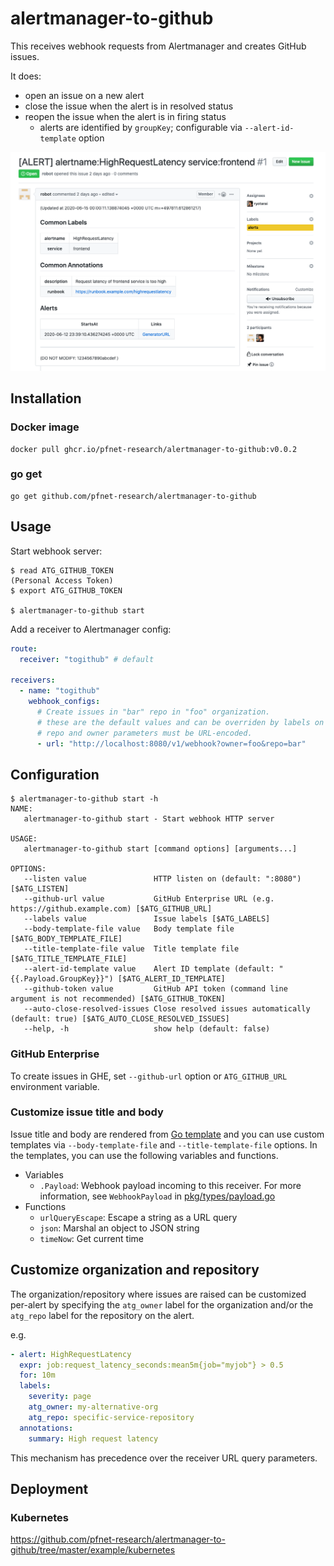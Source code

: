# alertmanager-to-github

This receives webhook requests from Alertmanager and creates GitHub issues.

It does:

- open an issue on a new alert
- close the issue when the alert is in resolved status
- reopen the issue when the alert is in firing status
  - alerts are identified by `groupKey`; configurable via `--alert-id-template` option

<kbd>![screen shot](doc/screenshot.png)</kbd>

## Installation

### Docker image

```shell
docker pull ghcr.io/pfnet-research/alertmanager-to-github:v0.0.2
```

### go get

```shell
go get github.com/pfnet-research/alertmanager-to-github
```

## Usage

Start webhook server:

```shell
$ read ATG_GITHUB_TOKEN
(Personal Access Token)
$ export ATG_GITHUB_TOKEN

$ alertmanager-to-github start
```

Add a receiver to Alertmanager config:

```yaml
route:
  receiver: "togithub" # default

receivers:
  - name: "togithub"
    webhook_configs:
      # Create issues in "bar" repo in "foo" organization.
      # these are the default values and can be overriden by labels on the alert
      # repo and owner parameters must be URL-encoded.
      - url: "http://localhost:8080/v1/webhook?owner=foo&repo=bar"
```

## Configuration

```shell
$ alertmanager-to-github start -h
NAME:
   alertmanager-to-github start - Start webhook HTTP server

USAGE:
   alertmanager-to-github start [command options] [arguments...]

OPTIONS:
   --listen value               HTTP listen on (default: ":8080") [$ATG_LISTEN]
   --github-url value           GitHub Enterprise URL (e.g. https://github.example.com) [$ATG_GITHUB_URL]
   --labels value               Issue labels [$ATG_LABELS]
   --body-template-file value   Body template file [$ATG_BODY_TEMPLATE_FILE]
   --title-template-file value  Title template file [$ATG_TITLE_TEMPLATE_FILE]
   --alert-id-template value    Alert ID template (default: "{{.Payload.GroupKey}}") [$ATG_ALERT_ID_TEMPLATE]
   --github-token value         GitHub API token (command line argument is not recommended) [$ATG_GITHUB_TOKEN]
   --auto-close-resolved-issues Close resolved issues automatically (default: true) [$ATG_AUTO_CLOSE_RESOLVED_ISSUES]
   --help, -h                   show help (default: false)
```

### GitHub Enterprise

To create issues in GHE, set `--github-url` option or `ATG_GITHUB_URL` environment variable.

### Customize issue title and body

Issue title and body are rendered from [Go template](https://golang.org/pkg/text/template/) and you can use custom templates via `--body-template-file` and `--title-template-file` options. In the templates, you can use the following variables and functions.

- Variables
  - `.Payload`: Webhook payload incoming to this receiver. For more information, see `WebhookPayload` in [pkg/types/payload.go](https://github.com/pfnet-research/alertmanager-to-github/blob/master/pkg/types/payload.go)
- Functions
  - `urlQueryEscape`: Escape a string as a URL query
  - `json`: Marshal an object to JSON string
  - `timeNow`: Get current time

## Customize organization and repository

The organization/repository where issues are raised can be customized per-alert by specifying the `atg_owner` label for the organization and/or the `atg_repo` label for the repository on the alert.

e.g.

```yaml
- alert: HighRequestLatency
  expr: job:request_latency_seconds:mean5m{job="myjob"} > 0.5
  for: 10m
  labels:
    severity: page
    atg_owner: my-alternative-org
    atg_repo: specific-service-repository
  annotations:
    summary: High request latency
```

This mechanism has precedence over the receiver URL query parameters.

## Deployment

### Kubernetes

https://github.com/pfnet-research/alertmanager-to-github/tree/master/example/kubernetes
